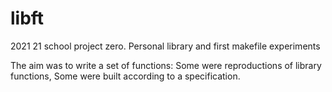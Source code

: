 # libft
2021 21 school project zero. Personal library and first makefile experiments

The aim was to write a set of functions: 
  Some were reproductions of library functions,
  Some were built according to a specification.
